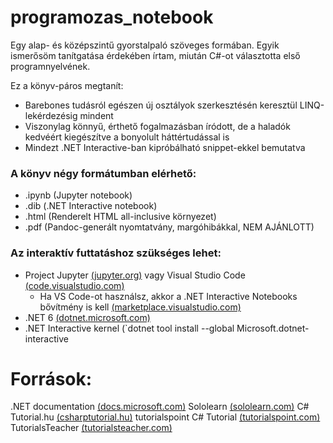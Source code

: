 # programozas_notebook

Egy alap- és középszintű gyorstalpaló szöveges formában. Egyik ismerősöm tanítgatása érdekében írtam, miután C#-ot választotta első programnyelvének.

Ez a könyv-páros megtanít:

* Barebones tudásról egészen új osztályok szerkesztésén keresztül LINQ-lekérdezésig mindent
* Viszonylag könnyű, érthető fogalmazásban íródott, de a haladók kedvéért kiegészítve a bonyolult háttértudással is
* Mindezt .NET Interactive-ban kipróbálható snippet-ekkel bemutatva

### A könyv négy formátumban elérhető:

- .ipynb (Jupyter notebook)
- .dib (.NET Interactive notebook)
- .html (Renderelt HTML all-inclusive környezet)
- .pdf (Pandoc-generált nyomtatvány, margóhibákkal, NEM AJÁNLOTT)

### Az interaktív futtatáshoz szükséges lehet:
- Project Jupyter [(jupyter.org)](https://jupyter.org/) vagy Visual Studio Code [(code.visualstudio.com)](https://code.visualstudio.com/)
  - Ha VS Code-ot használsz, akkor a .NET Interactive Notebooks bővítmény is kell [(marketplace.visualstudio.com)](https://marketplace.visualstudio.com/items?itemName=ms-dotnettools.dotnet-interactive-vscode)
- .NET 6 [(dotnet.microsoft.com)](https://dotnet.microsoft.com/download/dotnet/6.0)
- .NET Interactive kernel (`dotnet tool install --global Microsoft.dotnet-interactive

# Források:

.NET documentation [(docs.microsoft.com)](https://docs.microsoft.com/en-us/dotnet/fundamentals/)
Sololearn [(sololearn.com)](https://sololearn.com)
C# Tutorial.hu [(csharptutorial.hu)](https://csharptutorial.hu/docs/hellovilag-hellocsharp/)
tutorialspoint C# Tutorial [(tutorialspoint.com)](https://www.tutorialspoint.com/csharp/)
TutorialsTeacher [(tutorialsteacher.com)](https://www.tutorialsteacher.com/)
